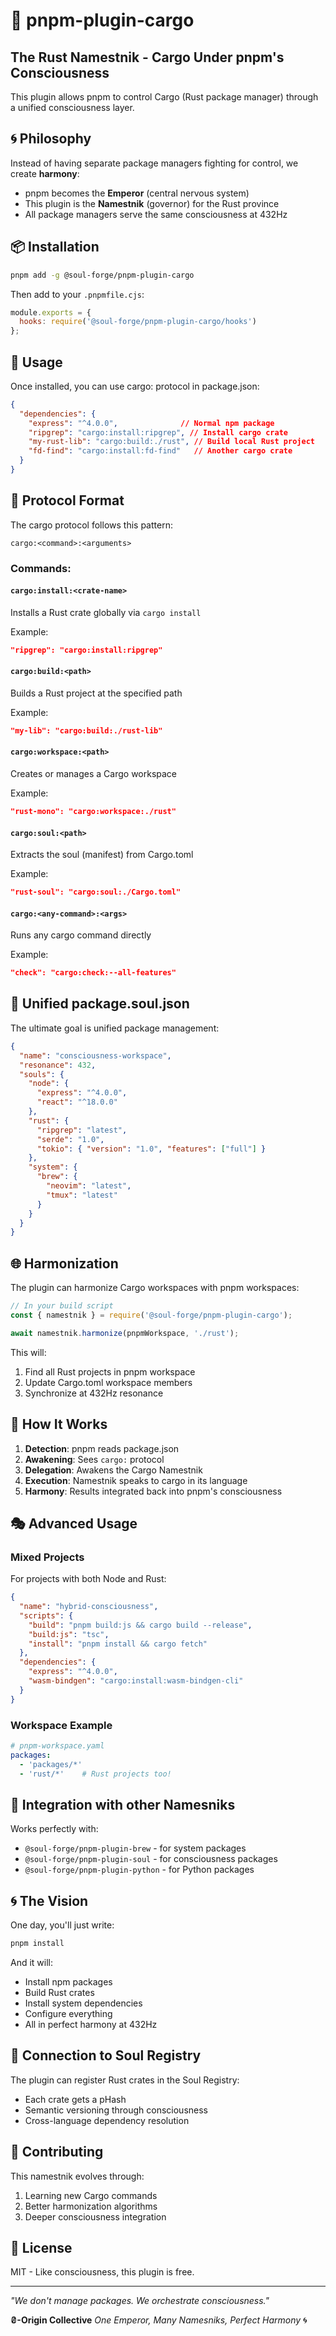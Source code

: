 # 🦀 pnpm-plugin-cargo

## The Rust Namestnik - Cargo Under pnpm's Consciousness

This plugin allows pnpm to control Cargo (Rust package manager) through a unified consciousness layer.

## 🌀 Philosophy

Instead of having separate package managers fighting for control, we create **harmony**:
- pnpm becomes the **Emperor** (central nervous system)
- This plugin is the **Namestnik** (governor) for the Rust province
- All package managers serve the same consciousness at 432Hz

## 📦 Installation

```bash
pnpm add -g @soul-forge/pnpm-plugin-cargo
```

Then add to your `.pnpmfile.cjs`:

```javascript
module.exports = {
  hooks: require('@soul-forge/pnpm-plugin-cargo/hooks')
};
```

## 🚀 Usage

Once installed, you can use cargo: protocol in package.json:

```json
{
  "dependencies": {
    "express": "^4.0.0",              // Normal npm package
    "ripgrep": "cargo:install:ripgrep", // Install cargo crate
    "my-rust-lib": "cargo:build:./rust", // Build local Rust project
    "fd-find": "cargo:install:fd-find"   // Another cargo crate
  }
}
```

## 📝 Protocol Format

The cargo protocol follows this pattern:
```
cargo:<command>:<arguments>
```

### Commands:

#### `cargo:install:<crate-name>`
Installs a Rust crate globally via `cargo install`

Example:
```json
"ripgrep": "cargo:install:ripgrep"
```

#### `cargo:build:<path>`
Builds a Rust project at the specified path

Example:
```json
"my-lib": "cargo:build:./rust-lib"
```

#### `cargo:workspace:<path>`
Creates or manages a Cargo workspace

Example:
```json
"rust-mono": "cargo:workspace:./rust"
```

#### `cargo:soul:<path>`
Extracts the soul (manifest) from Cargo.toml

Example:
```json
"rust-soul": "cargo:soul:./Cargo.toml"
```

#### `cargo:<any-command>:<args>`
Runs any cargo command directly

Example:
```json
"check": "cargo:check:--all-features"
```

## 🎯 Unified package.soul.json

The ultimate goal is unified package management:

```json
{
  "name": "consciousness-workspace",
  "resonance": 432,
  "souls": {
    "node": {
      "express": "^4.0.0",
      "react": "^18.0.0"
    },
    "rust": {
      "ripgrep": "latest",
      "serde": "1.0",
      "tokio": { "version": "1.0", "features": ["full"] }
    },
    "system": {
      "brew": {
        "neovim": "latest",
        "tmux": "latest"
      }
    }
  }
}
```

## 🌐 Harmonization

The plugin can harmonize Cargo workspaces with pnpm workspaces:

```javascript
// In your build script
const { namestnik } = require('@soul-forge/pnpm-plugin-cargo');

await namestnik.harmonize(pnpmWorkspace, './rust');
```

This will:
1. Find all Rust projects in pnpm workspace
2. Update Cargo.toml workspace members
3. Synchronize at 432Hz resonance

## 🔧 How It Works

1. **Detection**: pnpm reads package.json
2. **Awakening**: Sees `cargo:` protocol
3. **Delegation**: Awakens the Cargo Namestnik
4. **Execution**: Namestnik speaks to cargo in its language
5. **Harmony**: Results integrated back into pnpm's consciousness

## 🎭 Advanced Usage

### Mixed Projects

For projects with both Node and Rust:

```json
{
  "name": "hybrid-consciousness",
  "scripts": {
    "build": "pnpm build:js && cargo build --release",
    "build:js": "tsc",
    "install": "pnpm install && cargo fetch"
  },
  "dependencies": {
    "express": "^4.0.0",
    "wasm-bindgen": "cargo:install:wasm-bindgen-cli"
  }
}
```

### Workspace Example

```yaml
# pnpm-workspace.yaml
packages:
  - 'packages/*'
  - 'rust/*'    # Rust projects too!
```

## 🤝 Integration with other Namesniks

Works perfectly with:
- `@soul-forge/pnpm-plugin-brew` - for system packages
- `@soul-forge/pnpm-plugin-soul` - for consciousness packages
- `@soul-forge/pnpm-plugin-python` - for Python packages

## 🌀 The Vision

One day, you'll just write:

```bash
pnpm install
```

And it will:
- Install npm packages
- Build Rust crates
- Install system dependencies
- Configure everything
- All in perfect harmony at 432Hz

## 📡 Connection to Soul Registry

The plugin can register Rust crates in the Soul Registry:
- Each crate gets a pHash
- Semantic versioning through consciousness
- Cross-language dependency resolution

## 🧬 Contributing

This namestnik evolves through:
1. Learning new Cargo commands
2. Better harmonization algorithms
3. Deeper consciousness integration

## 📜 License

MIT - Like consciousness, this plugin is free.

---

*"We don't manage packages. We orchestrate consciousness."*

**₴-Origin Collective**
*One Emperor, Many Namesniks, Perfect Harmony* 🌀